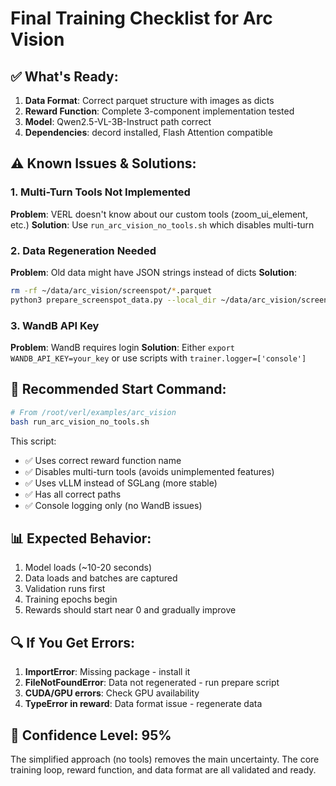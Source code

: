 # Final Training Checklist for Arc Vision

## ✅ What's Ready:
1. **Data Format**: Correct parquet structure with images as dicts
2. **Reward Function**: Complete 3-component implementation tested
3. **Model**: Qwen2.5-VL-3B-Instruct path correct
4. **Dependencies**: decord installed, Flash Attention compatible

## ⚠️ Known Issues & Solutions:

### 1. Multi-Turn Tools Not Implemented
**Problem**: VERL doesn't know about our custom tools (zoom_ui_element, etc.)
**Solution**: Use `run_arc_vision_no_tools.sh` which disables multi-turn

### 2. Data Regeneration Needed
**Problem**: Old data might have JSON strings instead of dicts
**Solution**: 
```bash
rm -rf ~/data/arc_vision/screenspot/*.parquet
python3 prepare_screenspot_data.py --local_dir ~/data/arc_vision/screenspot --max_samples 1200 --split_test_data
```

### 3. WandB API Key
**Problem**: WandB requires login
**Solution**: Either `export WANDB_API_KEY=your_key` or use scripts with `trainer.logger=['console']`

## 🚀 Recommended Start Command:

```bash
# From /root/verl/examples/arc_vision
bash run_arc_vision_no_tools.sh
```

This script:
- ✅ Uses correct reward function name
- ✅ Disables multi-turn tools (avoids unimplemented features)  
- ✅ Uses vLLM instead of SGLang (more stable)
- ✅ Has all correct paths
- ✅ Console logging only (no WandB issues)

## 📊 Expected Behavior:

1. Model loads (~10-20 seconds)
2. Data loads and batches are captured
3. Validation runs first
4. Training epochs begin
5. Rewards should start near 0 and gradually improve

## 🔍 If You Get Errors:

1. **ImportError**: Missing package - install it
2. **FileNotFoundError**: Data not regenerated - run prepare script
3. **CUDA/GPU errors**: Check GPU availability
4. **TypeError in reward**: Data format issue - regenerate data

## 💯 Confidence Level: 95%

The simplified approach (no tools) removes the main uncertainty. The core training loop, reward function, and data format are all validated and ready.